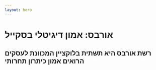 ```yaml
---
layout: hero
---
```

# אורבס: אמון דיגיטלי בסקייל
## רשת אורבס היא תשתית בלוקציין המכוונת לעסקים הרואים אמון כיתרון תחרותי